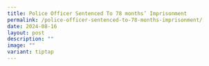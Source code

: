 ```yaml
---
title: Police Officer Sentenced To 78 months’ Imprisonment
permalink: /police-officer-sentenced-to-78-months-imprisonment/
date: 2024-08-16
layout: post
description: ""
image: ""
variant: tiptap
---
```


